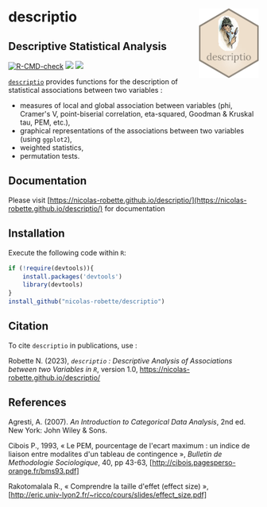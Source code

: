 # **descriptio** <img src="man/figures/descriptio.png" height=140px width=120px alt="" align="right" />

## Descriptive Statistical Analysis

<!-- badges: start -->
[![R-CMD-check](https://github.com/nicolas-robette/descriptio/actions/workflows/R-CMD-check.yaml/badge.svg)](https://github.com/nicolas-robette/descriptio/actions/workflows/R-CMD-check.yaml)
  [![](https://www.r-pkg.org/badges/version/descriptio?color=blue)](https://cran.r-project.org/package=descriptio)
  [![](http://cranlogs.r-pkg.org/badges/last-month/descriptio?color=orange)](https://cran.r-project.org/package=descriptio)
<!-- badges: end -->

[`descriptio`](https://nicolas-robette.github.io/descriptio/) provides functions for the description of statistical associations between two variables :

* measures of local and global association between variables (phi, Cramer's V, point-biserial correlation, eta-squared, Goodman & Kruskal tau, PEM, etc.),
* graphical representations of the associations between two variables (using `ggplot2`),
* weighted statistics,
* permutation tests.


## Documentation

Please visit [https://nicolas-robette.github.io/descriptio/](https://nicolas-robette.github.io/descriptio/) for documentation


## Installation

Execute the following code within `R`:

``` r
if (!require(devtools)){
    install.packages('devtools')
    library(devtools)
}
install_github("nicolas-robette/descriptio")
```


## Citation

To cite `descriptio` in publications, use :

Robette N. (2023), *`descriptio` : Descriptive Analysis of Associations between two Variables in `R`*, version 1.0, https://nicolas-robette.github.io/descriptio/


## References

Agresti, A. (2007). *An Introduction to Categorical Data Analysis*, 2nd ed. New York: John Wiley & Sons.

Cibois P., 1993, « Le PEM, pourcentage de l'ecart maximum : un indice de liaison entre modalites d'un tableau de contingence », *Bulletin de Methodologie Sociologique*, 40, pp 43-63, [http://cibois.pagesperso-orange.fr/bms93.pdf]

Rakotomalala R., « Comprendre la taille d'effet (effect size) », [http://eric.univ-lyon2.fr/~ricco/cours/slides/effect_size.pdf]
